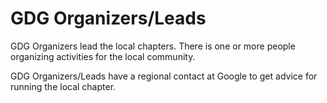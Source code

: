 # GDG Organizers/Leads

GDG Organizers lead the local chapters. There is one or more people organizing activities for the local community.

GDG Organizers/Leads have a regional contact at Google to get advice for running the local chapter.
